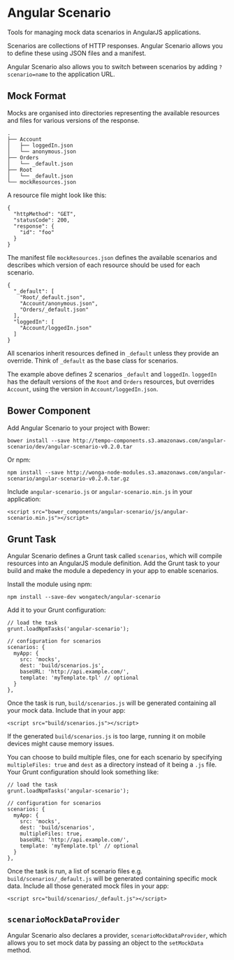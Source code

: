 Angular Scenario
================

Tools for managing mock data scenarios in AngularJS applications.

Scenarios are collections of HTTP responses. Angular Scenario allows you to
define these using JSON files and a manifest.

Angular Scenario also allows you to switch between scenarios by adding
`?scenario=name` to the application URL.

Mock Format
-----------

Mocks are organised into directories representing the available resources and
files for various versions of the response.

    .
    ├── Account
    │   ├── loggedIn.json
    │   └── anonymous.json
    ├── Orders
    │   └── _default.json
    ├── Root
    │   └── _default.json
    └── mockResources.json

A resource file might look like this:

    {
      "httpMethod": "GET",
      "statusCode": 200,
      "response": {
        "id": "foo"
      }
    }

The manifest file `mockResources.json` defines the available scenarios and
describes which version of each resource should be used for each scenario.

    {
      "_default": [
        "Root/_default.json",
        "Account/anonymous.json",
        "Orders/_default.json"
      ],
      "loggedIn": [
        "Account/loggedIn.json"
      ]
    }

All scenarios inherit resources defined in `_default` unless they provide an
override. Think of `_default` as the base class for scenarios.

The example above defines 2 scenarios `_default` and `loggedIn`. `loggedIn` has
the default versions of the `Root` and `Orders` resources, but overrides
`Account`, using the version in `Account/loggedIn.json`.

Bower Component
---------------

Add Angular Scenario to your project with Bower:

    bower install --save http://tempo-components.s3.amazonaws.com/angular-scenario/dev/angular-scenario-v0.2.0.tar

Or npm:

    npm install --save http://wonga-node-modules.s3.amazonaws.com/angular-scenario/angular-scenario-v0.2.0.tar.gz

Include `angular-scenario.js` or `angular-scenario.min.js` in your application:

    <script src="bower_components/angular-scenario/js/angular-scenario.min.js"></script>

Grunt Task
----------

Angular Scenario defines a Grunt task called `scenarios`, which will compile
resources into an AngularJS module definition. Add the Grunt task to your build
and make the module a depedency in your app to enable scenarios.

Install the module using npm:

    npm install --save-dev wongatech/angular-scenario

Add it to your Grunt configuration:

    // load the task
    grunt.loadNpmTasks('angular-scenario');

    // configuration for scenarios
    scenarios: {
      myApp: {
        src: 'mocks',
        dest: 'build/scenarios.js',
        baseURL: 'http://api.example.com/',
        template: 'myTemplate.tpl' // optional
      }
    },

Once the task is run, `build/scenarios.js` will be generated containing all your
mock data. Include that in your app:

    <script src="build/scenarios.js"></script>

If the generated `build/scenarios.js` is too large, running it on mobile devices might cause memory issues.

You can choose to build multiple files, one for each scenario by specifying
`multipleFiles: true` and `dest` as a directory instead of it being a `.js` file.
Your Grunt configuration should look something like:

    // load the task
    grunt.loadNpmTasks('angular-scenario');

    // configuration for scenarios
    scenarios: {
      myApp: {
        src: 'mocks',
        dest: 'build/scenarios',
        multipleFiles: true,
        baseURL: 'http://api.example.com/',
        template: 'myTemplate.tpl' // optional
      }
    },

Once the task is run, a list of scenario files e.g.
`build/scenarios/_default.js` will be generated containing specific mock data.
Include all those generated mock files in your app:

    <script src="build/scenarios/_default.js"></script>

`scenarioMockDataProvider`
--------------------------

Angular Scenario also declares a provider, `scenarioMockDataProvider`, which
allows you to set mock data by passing an object to the `setMockData` method.
